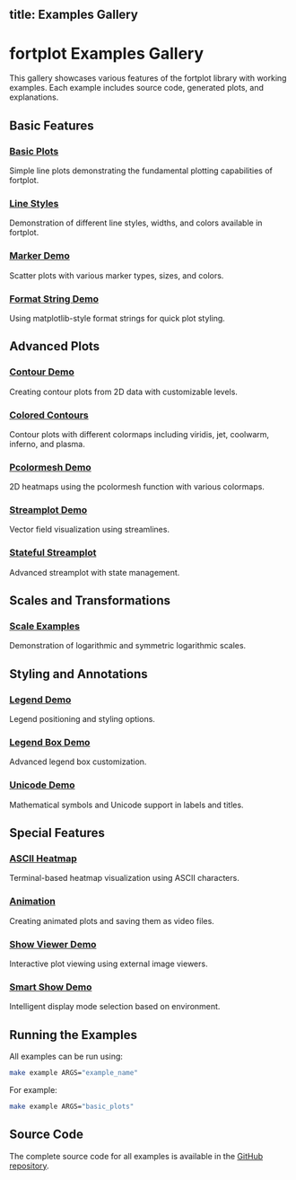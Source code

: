 title: Examples Gallery
---

# fortplot Examples Gallery

This gallery showcases various features of the fortplot library with working examples. Each example includes source code, generated plots, and explanations.

## Basic Features

### [Basic Plots](basic_plots.html)
Simple line plots demonstrating the fundamental plotting capabilities of fortplot.

### [Line Styles](line_styles.html)
Demonstration of different line styles, widths, and colors available in fortplot.

### [Marker Demo](marker_demo.html)
Scatter plots with various marker types, sizes, and colors.

### [Format String Demo](format_string_demo.html)
Using matplotlib-style format strings for quick plot styling.

## Advanced Plots

### [Contour Demo](contour_demo.html)
Creating contour plots from 2D data with customizable levels.

### [Colored Contours](colored_contours.html)
Contour plots with different colormaps including viridis, jet, coolwarm, inferno, and plasma.

### [Pcolormesh Demo](pcolormesh_demo.html)
2D heatmaps using the pcolormesh function with various colormaps.

### [Streamplot Demo](streamplot_demo.html)
Vector field visualization using streamlines.

### [Stateful Streamplot](stateful_streamplot.html)
Advanced streamplot with state management.

## Scales and Transformations

### [Scale Examples](scale_examples.html)
Demonstration of logarithmic and symmetric logarithmic scales.

## Styling and Annotations

### [Legend Demo](legend_demo.html)
Legend positioning and styling options.

### [Legend Box Demo](legend_box_demo.html)
Advanced legend box customization.

### [Unicode Demo](unicode_demo.html)
Mathematical symbols and Unicode support in labels and titles.

## Special Features

### [ASCII Heatmap](ascii_heatmap.html)
Terminal-based heatmap visualization using ASCII characters.

### [Animation](animation.html)
Creating animated plots and saving them as video files.

### [Show Viewer Demo](show_viewer_demo.html)
Interactive plot viewing using external image viewers.

### [Smart Show Demo](smart_show_demo.html)
Intelligent display mode selection based on environment.

## Running the Examples

All examples can be run using:

```bash
make example ARGS="example_name"
```

For example:
```bash
make example ARGS="basic_plots"
```

## Source Code

The complete source code for all examples is available in the [GitHub repository](https://github.com/lazy-fortran/fortplot/tree/main/example/fortran).